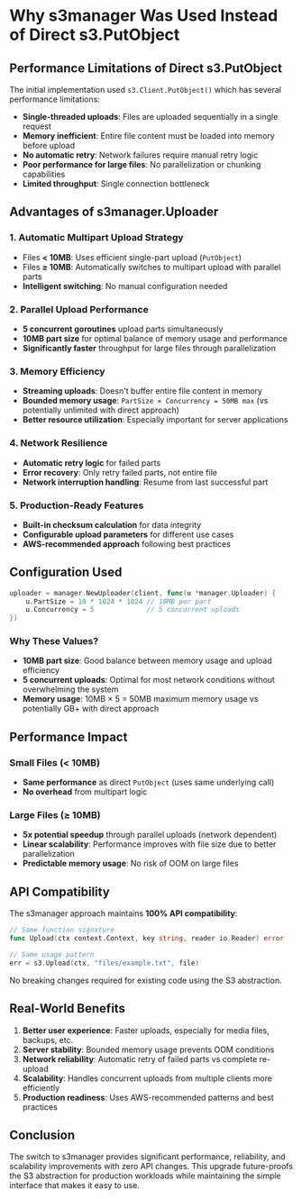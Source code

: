 # Why s3manager Was Used Instead of Direct s3.PutObject

## Performance Limitations of Direct s3.PutObject

The initial implementation used `s3.Client.PutObject()` which has several performance limitations:

- **Single-threaded uploads**: Files are uploaded sequentially in a single request
- **Memory inefficient**: Entire file content must be loaded into memory before upload
- **No automatic retry**: Network failures require manual retry logic
- **Poor performance for large files**: No parallelization or chunking capabilities
- **Limited throughput**: Single connection bottleneck

## Advantages of s3manager.Uploader

### 1. Automatic Multipart Upload Strategy
- Files **< 10MB**: Uses efficient single-part upload (`PutObject`)
- Files **≥ 10MB**: Automatically switches to multipart upload with parallel parts
- **Intelligent switching**: No manual configuration needed

### 2. Parallel Upload Performance
- **5 concurrent goroutines** upload parts simultaneously
- **10MB part size** for optimal balance of memory usage and performance
- **Significantly faster** throughput for large files through parallelization

### 3. Memory Efficiency
- **Streaming uploads**: Doesn't buffer entire file content in memory
- **Bounded memory usage**: `PartSize × Concurrency = 50MB max` (vs potentially unlimited with direct approach)
- **Better resource utilization**: Especially important for server applications

### 4. Network Resilience
- **Automatic retry logic** for failed parts
- **Error recovery**: Only retry failed parts, not entire file
- **Network interruption handling**: Resume from last successful part

### 5. Production-Ready Features
- **Built-in checksum calculation** for data integrity
- **Configurable upload parameters** for different use cases  
- **AWS-recommended approach** following best practices

## Configuration Used

```go
uploader = manager.NewUploader(client, func(u *manager.Uploader) {
    u.PartSize = 10 * 1024 * 1024 // 10MB per part
    u.Concurrency = 5             // 5 concurrent uploads  
})
```

### Why These Values?
- **10MB part size**: Good balance between memory usage and upload efficiency
- **5 concurrent uploads**: Optimal for most network conditions without overwhelming the system
- **Memory usage**: 10MB × 5 = 50MB maximum memory usage vs potentially GB+ with direct approach

## Performance Impact

### Small Files (< 10MB)
- **Same performance** as direct `PutObject` (uses same underlying call)
- **No overhead** from multipart logic

### Large Files (≥ 10MB)
- **5x potential speedup** through parallel uploads (network dependent)
- **Linear scalability**: Performance improves with file size due to better parallelization
- **Predictable memory usage**: No risk of OOM on large files

## API Compatibility

The s3manager approach maintains **100% API compatibility**:

```go
// Same function signature
func Upload(ctx context.Context, key string, reader io.Reader) error

// Same usage pattern  
err = s3.Upload(ctx, "files/example.txt", file)
```

No breaking changes required for existing code using the S3 abstraction.

## Real-World Benefits

1. **Better user experience**: Faster uploads, especially for media files, backups, etc.
2. **Server stability**: Bounded memory usage prevents OOM conditions  
3. **Network reliability**: Automatic retry of failed parts vs complete re-upload
4. **Scalability**: Handles concurrent uploads from multiple clients more efficiently
5. **Production readiness**: Uses AWS-recommended patterns and best practices

## Conclusion

The switch to s3manager provides significant performance, reliability, and scalability improvements with zero API changes. This upgrade future-proofs the S3 abstraction for production workloads while maintaining the simple interface that makes it easy to use.